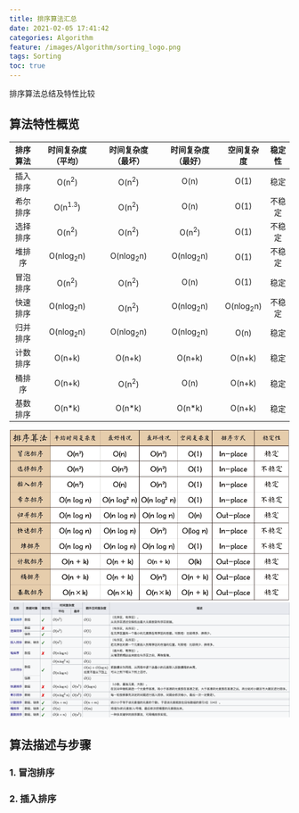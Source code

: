```yaml
---
title: 排序算法汇总
date: 2021-02-05 17:41:42
categories: Algorithm
feature: /images/Algorithm/sorting_logo.png
tags: Sorting
toc: true
---
```


排序算法总结及特性比较

<!-- More -->

## 算法特性概览

| 排序算法 | 时间复杂度（平均） | 时间复杂度（最坏） | 时间复杂度（最好） | 空间复杂度 | 稳定性 |
|:---:|:---:|:---:|:---:|:---:|:---:|
| 插入排序 | O(n<sup>2</sup>) | O(n<sup>2</sup>) | O(n) | O(1) | 稳定 |
| 希尔排序 | O(n<sup>1.3</sup>) | O(n<sup>2</sup>) | O(n) | O(1) | 不稳定 |
| 选择排序 | O(n<sup>2</sup>) | O(n<sup>2</sup>) | O(n<sup>2</sup>) | O(1) | 不稳定 |
| 堆排序 | O(nlog<sub>2</sub>n) | O(nlog<sub>2</sub>n) | O(nlog<sub>2</sub>n) | O(1) | 不稳定 |
| 冒泡排序 | O(n<sup>2</sup>) | O(n<sup>2</sup>) | O(n) | O(1) | 稳定 |
| 快速排序 | O(nlog<sub>2</sub>n) | O(n<sup>2</sup>) | O(nlog<sub>2</sub>n) | O(nlog<sub>2</sub>n) | 不稳定 |
| 归并排序 | O(nlog<sub>2</sub>n) | O(nlog<sub>2</sub>n) | O(nlog<sub>2</sub>n) | O(n) | 稳定 |
| 计数排序 | O(n+k)| O(n+k) | O(n+k) | O(n+k) | 稳定 |
| 桶排序 | O(n+k) | O(n<sup>2</sup>) | O(n) | O(n+k) | 稳定 |
| 基数排序 | O(n\*k) | O(n\*k) | O(n\*k) | O(n+k) | 稳定 |

![十大经典排序算法|菜鸟教程](/images/Algorithm/sorting_performance_1.png)
![十大经典排序算法|菜鸟教程](/images/Algorithm/sorting_performance_2.png)

## 算法描述与步骤

### 1. 冒泡排序
### 2. 插入排序


